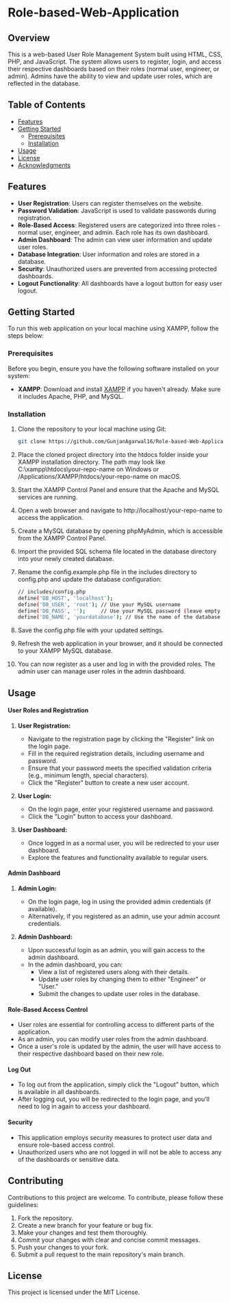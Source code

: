 # Role-based-Web-Application
## Overview
This is a web-based User Role Management System built using HTML, CSS, PHP, and JavaScript. The system allows users to register, login, and access their respective dashboards based on their roles (normal user, engineer, or admin). Admins have the ability to view and update user roles, which are reflected in the database.

## Table of Contents

- [Features](#features)
- [Getting Started](#getting-started)
  - [Prerequisites](#prerequisites)
  - [Installation](#installation)
- [Usage](#usage)
- [License](#license)
- [Acknowledgments](#acknowledgments)

## Features

- **User Registration**: Users can register themselves on the website.
- **Password Validation**: JavaScript is used to validate passwords during registration.
- **Role-Based Access**: Registered users are categorized into three roles - normal user, engineer, and admin. Each role has its own dashboard.
- **Admin Dashboard**: The admin can view user information and update user roles.
- **Database Integration**: User information and roles are stored in a database.
- **Security**: Unauthorized users are prevented from accessing protected dashboards.
- **Logout Functionality**: All dashboards have a logout button for easy user logout.

## Getting Started

To run this web application on your local machine using XAMPP, follow the steps below:

### Prerequisites

Before you begin, ensure you have the following software installed on your system:

- **XAMPP**: Download and install [XAMPP](https://www.apachefriends.org/index.html) if you haven't already. Make sure it includes Apache, PHP, and MySQL.

### Installation

1. Clone the repository to your local machine using Git:

   ```bash
   git clone https://github.com/GunjanAgarwal16/Role-based-Web-Application

2. Place the cloned project directory into the htdocs folder inside your XAMPP installation directory. The path may look like C:\xampp\htdocs\your-repo-name on Windows or /Applications/XAMPP/htdocs/your-repo-name on macOS.

3. Start the XAMPP Control Panel and ensure that the Apache and MySQL services are running.

4. Open a web browser and navigate to http://localhost/your-repo-name to access the application.

5. Create a MySQL database by opening phpMyAdmin, which is accessible from the XAMPP Control Panel.

6. Import the provided SQL schema file located in the database directory into your newly created database.
   
8. Rename the config.example.php file in the includes directory to config.php and update the database configuration:
   ```bash
   // includes/config.php
   define('DB_HOST', 'localhost');
   define('DB_USER', 'root'); // Use your MySQL username
   define('DB_PASS', '');     // Use your MySQL password (leave empty if none)
   define('DB_NAME', 'yourdatabase'); // Use the name of the database you created
   
9. Save the config.php file with your updated settings.

10. Refresh the web application in your browser, and it should be connected to your XAMPP MySQL database.

11. You can now register as a user and log in with the provided roles. The admin user can manage user roles in the admin dashboard.


## Usage

#### User Roles and Registration

1. **User Registration:**
   - Navigate to the registration page by clicking the "Register" link on the login page.
   - Fill in the required registration details, including username and password.
   - Ensure that your password meets the specified validation criteria (e.g., minimum length, special characters).
   - Click the "Register" button to create a new user account.

2. **User Login:**
   - On the login page, enter your registered username and password.
   - Click the "Login" button to access your dashboard.

3. **User Dashboard:**
   - Once logged in as a normal user, you will be redirected to your user dashboard.
   - Explore the features and functionality available to regular users.

#### Admin Dashboard

1. **Admin Login:**
   - On the login page, log in using the provided admin credentials (if available).
   - Alternatively, if you registered as an admin, use your admin account credentials.

2. **Admin Dashboard:**
   - Upon successful login as an admin, you will gain access to the admin dashboard.
   - In the admin dashboard, you can:
     - View a list of registered users along with their details.
     - Update user roles by changing them to either "Engineer" or "User."
     - Submit the changes to update user roles in the database.

#### Role-Based Access Control

- User roles are essential for controlling access to different parts of the application.
- As an admin, you can modify user roles from the admin dashboard.
- Once a user's role is updated by the admin, the user will have access to their respective dashboard based on their new role.

#### Log Out

- To log out from the application, simply click the "Logout" button, which is available in all dashboards.
- After logging out, you will be redirected to the login page, and you'll need to log in again to access your dashboard.

#### Security

- This application employs security measures to protect user data and ensure role-based access control.
- Unauthorized users who are not logged in will not be able to access any of the dashboards or sensitive data.

## Contributing
Contributions to this project are welcome. To contribute, please follow these guidelines:

1. Fork the repository.
2. Create a new branch for your feature or bug fix.
3. Make your changes and test them thoroughly.
4. Commit your changes with clear and concise commit messages.
5. Push your changes to your fork.
6. Submit a pull request to the main repository's main branch.

## License
This project is licensed under the MIT License.










   



